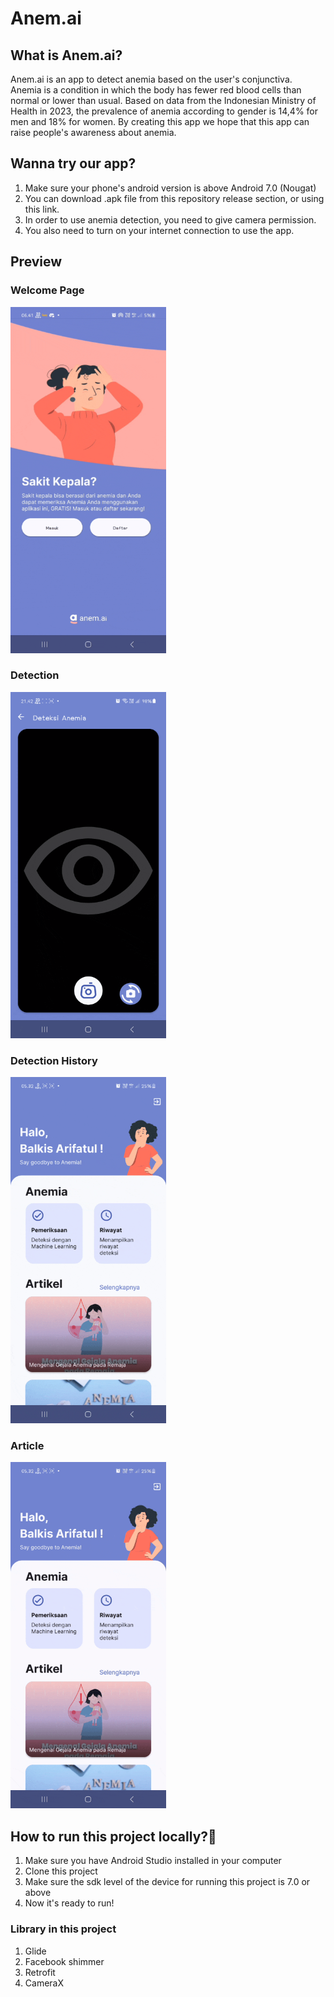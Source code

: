 # **Anem.ai**

## **What is Anem.ai?**
Anem.ai is an app to detect anemia based on the user's conjunctiva. Anemia is a condition in which the body has fewer red blood cells than normal or lower than usual.
Based on data from the Indonesian Ministry of Health in 2023, the prevalence of anemia according to gender is 14,4% for men and 18% for women.
By creating this app we hope that this app can raise people's awareness about anemia.

## **Wanna try our app?**
1. Make sure your phone's android version is above Android 7.0 (Nougat)
2. You can download .apk file from this repository release section, or using this link.
3. In order to use anemia detection, you need to give camera permission.
4. You also need to turn on your internet connection to use the app.

## **Preview**
### **Welcome Page**
<img src="https://github.com/Rifala/anem.ai/blob/main/InShot_20240621_080337187.gif" height="554"/>

### **Detection**
<img src="https://github.com/Rifala/anem.ai/blob/main/InShot_20240621_074931528.gif" height="554"/>

### **Detection History**
<img src="https://github.com/Rifala/anem.ai/blob/main/InShot_20240621_075405573.gif" height="554"/>

### **Article**
<img src="https://github.com/Rifala/anem.ai/blob/main/InShot_20240621_075919961.gif" height="554"/>

## **How to run this project locally?**:running:
1. Make sure you have Android Studio installed in your computer
2. Clone this project
3. Make sure the sdk level of the device for running this project is 7.0 or above
4. Now it's ready to run!

### **Library in this project**
1. Glide
2. Facebook shimmer
3. Retrofit
4. CameraX
